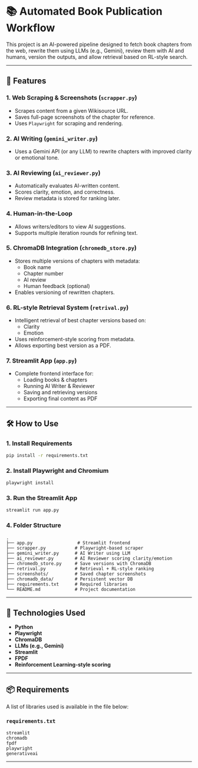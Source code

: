
# 📚 Automated Book Publication Workflow

This project is an AI-powered pipeline designed to fetch book chapters from the web, rewrite them using LLMs (e.g., Gemini), review them with AI and humans, version the outputs, and allow retrieval based on RL-style search.

---

## 🚀 Features

### 1. Web Scraping & Screenshots (`scrapper.py`)
- Scrapes content from a given Wikisource URL.
- Saves full-page screenshots of the chapter for reference.
- Uses `Playwright` for scraping and rendering.

### 2. AI Writing (`gemini_writer.py`)
- Uses a Gemini API (or any LLM) to rewrite chapters with improved clarity or emotional tone.

### 3. AI Reviewing (`ai_reviewer.py`)
- Automatically evaluates AI-written content.
- Scores clarity, emotion, and correctness.
- Review metadata is stored for ranking later.

### 4. Human-in-the-Loop
- Allows writers/editors to view AI suggestions.
- Supports multiple iteration rounds for refining text.

### 5. ChromaDB Integration (`chromedb_store.py`)
- Stores multiple versions of chapters with metadata:
  - Book name
  - Chapter number
  - AI review
  - Human feedback (optional)
- Enables versioning of rewritten chapters.

### 6. RL-style Retrieval System (`retrival.py`)
- Intelligent retrieval of best chapter versions based on:
  - Clarity
  - Emotion
- Uses reinforcement-style scoring from metadata.
- Allows exporting best version as a PDF.

### 7. Streamlit App (`app.py`)
- Complete frontend interface for:
  - Loading books & chapters
  - Running AI Writer & Reviewer
  - Saving and retrieving versions
  - Exporting final content as PDF

---

## 🛠️ How to Use

### 1. Install Requirements

```bash
pip install -r requirements.txt
```

### 2. Install Playwright and Chromium

```bash
playwright install
```

### 3. Run the Streamlit App

```bash
streamlit run app.py
```

### 4. Folder Structure

```
.
├── app.py                 # Streamlit frontend
├── scrapper.py           # Playwright-based scraper
├── gemini_writer.py      # AI Writer using LLM
├── ai_reviewer.py        # AI Reviewer scoring clarity/emotion
├── chromedb_store.py     # Save versions with ChromaDB
├── retrival.py           # Retrieval + RL-style ranking
├── screenshots/          # Saved chapter screenshots
├── chromadb_data/        # Persistent vector DB
├── requirements.txt      # Required libraries
└── README.md             # Project documentation
```

---

## 🧠 Technologies Used

- **Python**
- **Playwright**
- **ChromaDB**
- **LLMs (e.g., Gemini)**
- **Streamlit**
- **FPDF**
- **Reinforcement Learning-style scoring**

---

## 📦 Requirements

A list of libraries used is available in the file below:

### `requirements.txt`
```
streamlit
chromadb
fpdf
playwright
generativeai
```

---


